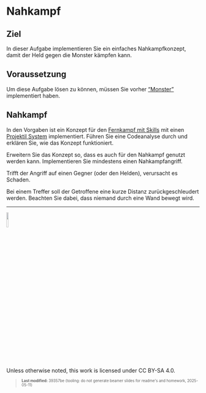 # Nahkampf

## Ziel

In dieser Aufgabe implementieren Sie ein einfaches Nahkampfkonzept,
damit der Held gegen die Monster kämpfen kann.

## Voraussetzung

Um diese Aufgabe lösen zu können, müssen Sie vorher
[“Monster”](tasknpc-monster.md) implementiert haben.

## Nahkampf

In den Vorgaben ist ein Konzept für den [Fernkampf mit
Skills](https://github.com/Dungeon-CampusMinden/Dungeon/tree/master/dungeon/src/contrib/utils/components/skill)
mit einen [Projektil
System](https://github.com/Dungeon-CampusMinden/Dungeon/blob/master/dungeon/src/contrib/systems/ProjectileSystem.java)
implementiert. Führen Sie eine Codeanalyse durch und erklären Sie, wie
das Konzept funktioniert.

Erweitern Sie das Konzept so, dass es auch für den Nahkampf genutzt
werden kann. Implementieren Sie mindestens einen Nahkampfangriff.

Trifft der Angriff auf einen Gegner (oder den Helden), verursacht es
Schaden.

Bei einem Treffer soll der Getroffene eine kurze Distanz
zurückgeschleudert werden. Beachten Sie dabei, dass niemand durch eine
Wand bewegt wird.

------------------------------------------------------------------------

<img src="https://licensebuttons.net/l/by-sa/4.0/88x31.png" width="10%">

Unless otherwise noted, this work is licensed under CC BY-SA 4.0.

<blockquote><p><sup><sub><strong>Last modified:</strong> 39357be (tooling: do not generate beamer slides for readme's and homework, 2025-05-11)<br></sub></sup></p></blockquote>
